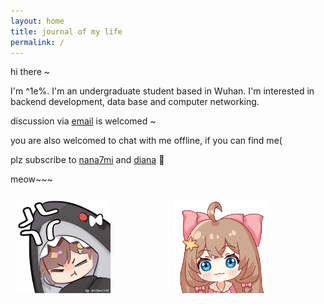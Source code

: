 ```yaml
---
layout: home
title: journal of my life
permalink: /
---
```


hi there ~

I'm ^1e%. I'm an undergraduate student based in Wuhan. I'm interested in backend development, data base and computer networking. 

discussion via [email](alex_xiao@hust.edu.cn) is welcomed ~

you are also welcomed to chat with me offline, if you can find me(

plz subscribe to [nana7mi](https://space.bilibili.com/434334701) and [diana](https://space.bilibili.com/672328094) 🥹

meow~~~

<div style="display: flex; justify-content: space-between; align-items: center;">
    <div style="flex: 1; padding: 10px;">
        <img src="assets/gitbook/images/nana7mi.jpg" width="150" height="150" alt="nana7mi">
    </div>
    <div style="flex: 1; padding: 10px;">
        <img src="assets/gitbook/images/diana.gif" width="150" height="150" alt="diana">
    </div>
</div>
